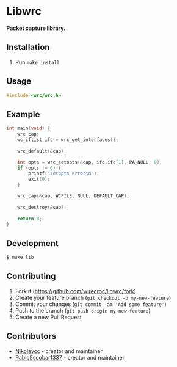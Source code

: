 # Libwrc
**Packet capture library.**

## Installation

1. Run `make install`

## Usage

```c
#include <wrc/wrc.h>
```

## Example

```c
int main(void) {
    wrc cap;
    wc_iflist ifc = wrc_get_interfaces();
    
    wrc_default(&cap);

    int opts = wrc_setopts(&cap, ifc.ifc[1], PA_NULL, 0);
    if (opts != 0) {
        printf("setopts error\n");
        exit(0);
    }

    wrc_cap(&cap, WCFILE, NULL, DEFAULT_CAP);
    
    wrc_destroy(&cap);
    
    return 0;
}
```

## Development

```bash
$ make lib
```

## Contributing

1. Fork it (<https://github.com/wirecroc/libwrc/fork>)
2. Create your feature branch (`git checkout -b my-new-feature`)
3. Commit your changes (`git commit -am 'Add some feature'`)
4. Push to the branch (`git push origin my-new-feature`)
5. Create a new Pull Request

## Contributors

- [Nikolaycc](https://github.com/nikolaycc) - creator and maintainer
- [PabloEscobar1337](https://github.com/PabloEscobar1337) - creator and maintainer
